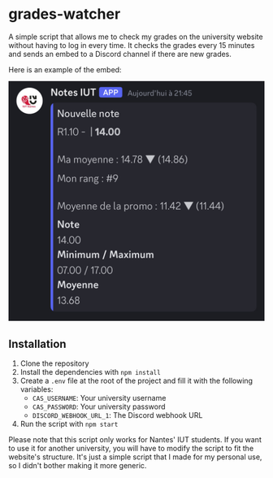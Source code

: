 # grades-watcher

A simple script that allows me to check my grades on the university website without having to log in every time.
It checks the grades every 15 minutes and sends an embed to a Discord channel if there are new grades.

Here is an example of the embed:

![Embed example](./assets/embed%20exemple.jpeg)

## Installation

1. Clone the repository
2. Install the dependencies with `npm install`
3. Create a `.env` file at the root of the project and fill it with the following variables:
   - `CAS_USERNAME`: Your university username
   - `CAS_PASSWORD`: Your university password
   - `DISCORD_WEBHOOK_URL_1`: The Discord webhook URL
4. Run the script with `npm start`

Please note that this script only works for Nantes' IUT students. If you want to use it for another university, you will have to modify the script to fit the website's structure.
It's just a simple script that I made for my personal use, so I didn't bother making it more generic.
